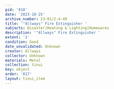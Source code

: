 ```yaml
---
pid: '818'
date: '2023-10-25'
archive_number: 23-01/2-4-49
title: '"Allways" Fire Extinguisher '
subjects: Disaster|Heating & Lighting|Homewares
description: '"Allways" Fire Extinguisher '
extent: '1'
condition: Good
date_unvalidated: Unknown
creator: Allways
collector: Unknown
materials: Metal
collection: tinui
key: object
order: '817'
layout: tinui_item
---
```

